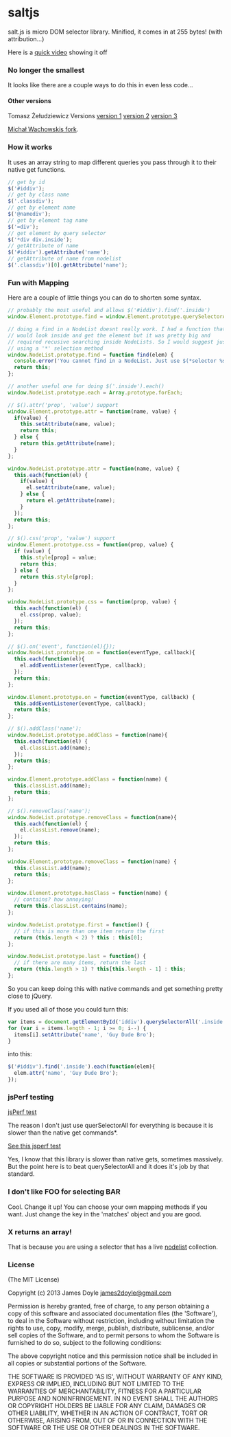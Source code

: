 saltjs
======

salt.js is micro DOM selector library. Minified, it comes in at 255 bytes! (with attribution...)

Here is a [quick video](http://youtu.be/kTA7TNpB9dg) showing it off

### No longer the smallest

It looks like there are a couple ways to do this in even less code...

#### Other versions

Tomasz Żełudziewicz Versions
[version 1](https://gist.github.com/ofca/5575581)
[version 2](https://gist.github.com/ofca/5576459)
[version 3](https://gist.github.com/ofca/5577178)

[Michał Wachowskis fork](https://gist.github.com/Potfur/5576225).

### How it works

It uses an array string to map different queries you pass through it to their native get functions.

```javascript
// get by id
$('#iddiv');
// get by class name
$('.classdiv');
// get by element name
$('@namediv');
// get by element tag name
$('=div');
// get element by query selector
$('*div div.inside');
// getAttribute of name
$('#iddiv').getAttribute('name');
// getAttribute of name from nodelist
$('.classdiv')[0].getAttribute('name');
```

### Fun with Mapping

Here are a couple of little things you can do to shorten some syntax.

```javascript
// probably the most useful and allows $('#iddiv').find('.inside')
window.Element.prototype.find = window.Element.prototype.querySelectorAll;

// doing a find in a NodeList doesnt really work. I had a function that
// would look inside and get the element but it was pretty big and
// required recusive searching inside NodeLists. So I would suggest just
// using a '*' selection method
window.NodeList.prototype.find = function find(elem) {
  console.error('You cannot find in a NodeList. Just use $(*selector %s)', elem);
  return this;
};

// another useful one for doing $('.inside').each()
window.NodeList.prototype.each = Array.prototype.forEach;

// $().attr('prop', 'value') support
window.Element.prototype.attr = function(name, value) {
  if(value) {
    this.setAttribute(name, value);
    return this;
  } else {
    return this.getAttribute(name);
  }
};

window.NodeList.prototype.attr = function(name, value) {
  this.each(function(el) {
    if(value) {
      el.setAttribute(name, value);
    } else {
      return el.getAttribute(name);
    }
  });
  return this;
};

// $().css('prop', 'value') support
window.Element.prototype.css = function(prop, value) {
  if (value) {
    this.style[prop] = value;
    return this;
  } else {
    return this.style[prop];
  }
};

window.NodeList.prototype.css = function(prop, value) {
  this.each(function(el) {
    el.css(prop, value);
  });
  return this;
};

// $().on('event', function(el){});
window.NodeList.prototype.on = function(eventType, callback){
  this.each(function(el){
    el.addEventListener(eventType, callback);
  });
  return this;
};

window.Element.prototype.on = function(eventType, callback) {
  this.addEventListener(eventType, callback);
  return this;
};

// $().addClass('name');
window.NodeList.prototype.addClass = function(name){
  this.each(function(el) {
    el.classList.add(name);
  });
  return this;
};

window.Element.prototype.addClass = function(name) {
  this.classList.add(name);
  return this;
};

// $().removeClass('name');
window.NodeList.prototype.removeClass = function(name){
  this.each(function(el) {
    el.classList.remove(name);
  });
  return this;
};

window.Element.prototype.removeClass = function(name) {
  this.classList.add(name);
  return this;
};

window.Element.prototype.hasClass = function(name) {
  // contains? how annoying!
  return this.classList.contains(name);
};

window.NodeList.prototype.first = function() {
  // if this is more than one item return the first
  return (this.length < 2) ? this : this[0];
};

window.NodeList.prototype.last = function() {
  // if there are many items, return the last
  return (this.length > 1) ? this[this.length - 1] : this;
};
```

So you can keep doing this with native commands and get something pretty close to jQuery.

If you used all of those you could turn this:

```javascript
var items = document.getElementById('iddiv').querySelectorAll('.inside');
for (var i = items.length - 1; i >= 0; i--) {
  items[i].setAttribute('name', 'Guy Dude Bro');
}
```

into this:

```javascript
$('#iddiv').find('.inside').each(function(elem){
  elem.attr('name', 'Guy Dude Bro');
});
```

### jsPerf testing

[jsPerf test](http://jsperf.com/micro-selector-libraries)

The reason I don't just use querSelectorAll for everything is because it is slower than the native get commands*.

[See this jsperf test](http://jsperf.com/getelementbyid-vs-queryselector/11)

Yes, I know that this library is slower than native gets, sometimes massively. But the point here is to beat querySelectorAll and it does it's job by that standard.

### I don't like FOO for selecting BAR

Cool. Change it up! You can choose your own mapping methods if you want. Just change the key in the 'matches' object and you are good.

### X returns an array!

That is because you are using a selector that has a live [nodelist](https://developer.mozilla.org/en/docs/DOM/NodeList) collection.


### License

(The MIT License)

Copyright (c) 2013 James Doyle <james2doyle@gmail.com>

Permission is hereby granted, free of charge, to any person obtaining
a copy of this software and associated documentation files (the
'Software'), to deal in the Software without restriction, including
without limitation the rights to use, copy, modify, merge, publish,
distribute, sublicense, and/or sell copies of the Software, and to
permit persons to whom the Software is furnished to do so, subject to
the following conditions:

The above copyright notice and this permission notice shall be
included in all copies or substantial portions of the Software.

THE SOFTWARE IS PROVIDED 'AS IS', WITHOUT WARRANTY OF ANY KIND,
EXPRESS OR IMPLIED, INCLUDING BUT NOT LIMITED TO THE WARRANTIES OF
MERCHANTABILITY, FITNESS FOR A PARTICULAR PURPOSE AND NONINFRINGEMENT.
IN NO EVENT SHALL THE AUTHORS OR COPYRIGHT HOLDERS BE LIABLE FOR ANY
CLAIM, DAMAGES OR OTHER LIABILITY, WHETHER IN AN ACTION OF CONTRACT,
TORT OR OTHERWISE, ARISING FROM, OUT OF OR IN CONNECTION WITH THE
SOFTWARE OR THE USE OR OTHER DEALINGS IN THE SOFTWARE.

